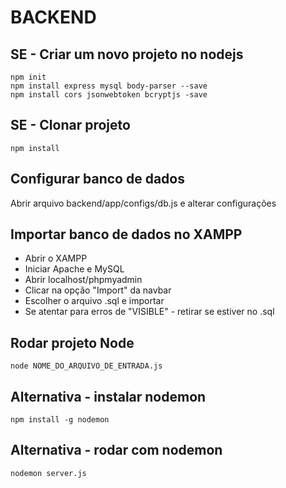 # BACKEND

## SE - Criar um novo projeto no nodejs
```
npm init
npm install express mysql body-parser --save
npm install cors jsonwebtoken bcryptjs -save
```

## SE - Clonar projeto
```
npm install
```

## Configurar banco de dados

Abrir arquivo backend/app/configs/db.js e alterar configurações

## Importar banco de dados no XAMPP

* Abrir o XAMPP
* Iniciar Apache e MySQL
* Abrir localhost/phpmyadmin
* Clicar na opção "Import" da navbar
* Escolher o arquivo .sql e importar
* Se atentar para erros de "VISIBLE" - retirar se estiver no .sql

## Rodar projeto Node
```
node NOME_DO_ARQUIVO_DE_ENTRADA.js
```

## Alternativa - instalar nodemon
```
npm install -g nodemon
```

## Alternativa - rodar com nodemon
```
nodemon server.js
```